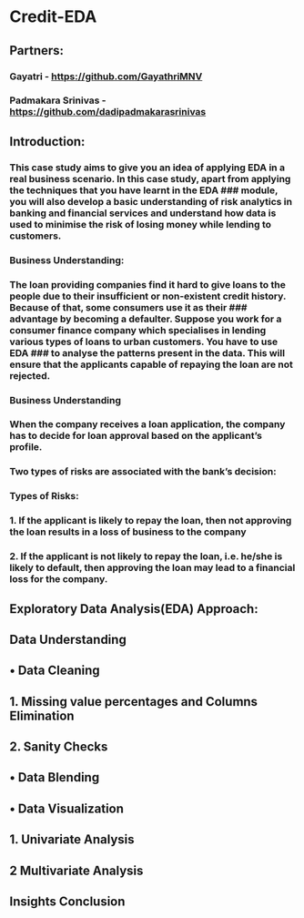 # Credit-EDA

## Partners:
### Gayatri -  https://github.com/GayathriMNV
### Padmakara Srinivas - https://github.com/dadipadmakarasrinivas


## Introduction:
### This case study aims to give you an idea of applying EDA in a real business scenario. In this case study, apart from applying the techniques that you  have learnt in the EDA ### module, you will also develop a basic understanding of risk analytics in banking and financial services and understand how data  is used to minimise the risk of losing money while lending to customers.

### Business Understanding:
### The loan providing companies find it hard to give loans to the people due to their insufficient or non-existent credit history. Because of that, some consumers use it as their ### advantage by becoming a defaulter. Suppose you work for a consumer finance company which specialises in lending various types of loans to urban customers. You have to use EDA ### to analyse the patterns present in the data. This will ensure that the applicants capable of repaying the loan are not rejected.

### Business Understanding 
### When the company receives a loan application, the company has to decide for loan approval based on the applicant’s profile. 
### Two types of risks are associated with the bank’s decision:
### Types of Risks:
### 1. If the applicant is likely to repay the loan, then not approving the loan results in a loss of business to the company
### 2. If the applicant is not likely to repay the loan, i.e. he/she is likely to default, then approving the loan may lead to a financial loss for the company.

## Exploratory Data Analysis(EDA) Approach:
## Data Understanding
## • Data Cleaning
## 1. Missing value percentages and Columns Elimination
## 2. Sanity Checks
## • Data Blending
## • Data Visualization 
## 1. Univariate Analysis
## 2 Multivariate Analysis
## Insights Conclusion
